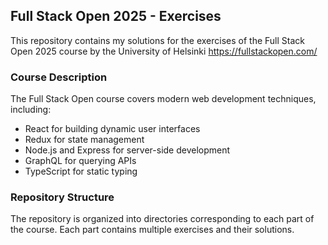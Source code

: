## Full Stack Open 2025 - Exercises 
This repository contains my solutions for the exercises of the Full Stack Open 2025 course by the University of Helsinki https://fullstackopen.com/

### Course Description
The Full Stack Open course covers modern web development techniques, including:

- React for building dynamic user interfaces
- Redux for state management
- Node.js and Express for server-side development
- GraphQL for querying APIs
- TypeScript for static typing
  
### Repository Structure
The repository is organized into directories corresponding to each part of the course. Each part contains multiple exercises and their solutions.
